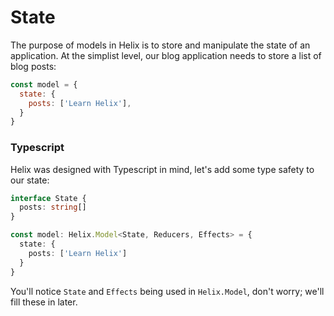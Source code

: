# State

The purpose of models in Helix is to store and manipulate the state of an application. At the simplist level, our blog application needs to store a list of blog posts:

```javascript
const model = {
  state: {
    posts: ['Learn Helix'],
  }
}
```

### Typescript

Helix was designed with Typescript in mind, let's add some type safety to our state:

```typescript
interface State {
  posts: string[]
}

const model: Helix.Model<State, Reducers, Effects> = {
  state: {
    posts: ['Learn Helix']
  }
}
```

You'll notice `State` and `Effects` being used in `Helix.Model`, don't worry; we'll fill these in later.
